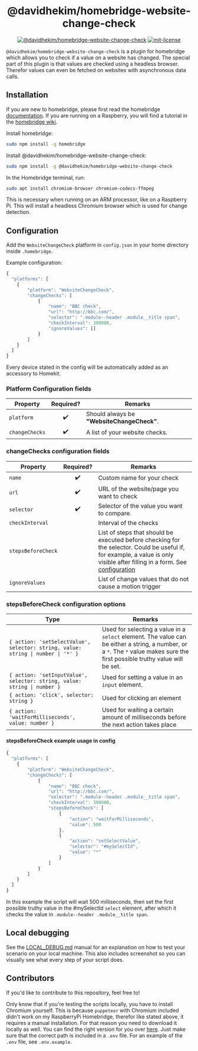 <span align="center">

# @davidhekim/homebridge-website-change-check

[![@davidhekim/homebridge-website-change-check](https://badgen.net/npm/v/@davidhekim/homebridge-website-change-check?icon=npm)](https://www.npmjs.com/package/@davidhekim/homebridge-website-change-check)
[![mit-license](https://badgen.net/npm/license/@davidhekim/homebridge-website-change-check)](https://github.com/davidhekim/homebridge-website-change-check/blob/master/LICENSE)

</span>

`@davidhekim/homebridge-website-change-check` is a plugin for homebridge which allows you to check if a value on a website has changed. The special part of this plugin is that values are checked using a headless browser. Therefor values can even be fetched on websites with asynchronous data calls.

## Installation

If you are new to homebridge, please first read the homebridge [documentation](https://www.npmjs.com/package/homebridge).
If you are running on a Raspberry, you will find a tutorial in the [homebridge wiki](https://github.com/homebridge/homebridge/wiki/Install-Homebridge-on-Raspbian).

Install homebridge:
```sh
sudo npm install -g homebridge
```

Install @davidhekim/homebridge-website-change-check:
```sh
sudo npm install -g @davidhekim/homebridge-website-change-check
```

In the Homebridge terminal, run:
```sh
sudo apt install chromium-browser chromium-codecs-ffmpeg
```

This is necessary when running on an ARM processor, like on a Raspberry Pi. This will install a headless Chromium browser which is used for change detection. 

## Configuration

Add the `WebsiteChangeCheck` platform in `config.json` in your home directory inside `.homebridge`.

Example configuration:

```js
{
  "platforms": [
    {
        "platform": "WebsiteChangeCheck",
        "changeChecks": [
            {
                "name": "BBC check",
                "url": "http://bbc.com/",
                "selector": ".module--header .module__title span",
                "checkInterval": 300000,
                "ignoreValues": []
            }
        ]
    }
  ]
}
```

Every device stated in the config will be automatically added as an accessory to Homekit. 

### Platform Configuration fields

Property | Required? | Remarks
--- | :-: | ---
`platform` | :heavy_check_mark: | Should always be **"WebsiteChangeCheck"**.
`changeChecks` | :heavy_check_mark: | A list of your website checks.

### changeChecks configuration fields
Property | Required? | Remarks
--- | :-: | ---
`name` | :heavy_check_mark: |Custom name for your check
`url` | :heavy_check_mark: | URL of the website/page you want to check
`selector` | :heavy_check_mark: | Selector of the value you want to compare. 
`checkInterval` | | Interval of the checks
`stepsBeforeCheck` | | List of steps that should be executed before checking for the selector. Could be useful if, for example, a value is only visible after filling in a form. See [configuration](#stepsbeforecheck-configuration-fields)
`ignoreValues` | | List of change values that do not cause a motion trigger
### stepsBeforeCheck configuration options
Type | Remarks 
--- | ---
`{ action: 'setSelectValue', selector: string, value: string \| number \| '*' }` | Used for selecting a value in a `select` element. The value can be either a string, a number, or a `*`. The `*` value makes sure the first possible truthy value will be set. 
`{ action: 'setInputValue', selector: string, value: string \| number }` | Used for setting a value in an `input` element.
`{ action: 'click', selector: string }` | Used for clicking an element
`{ action: 'waitForMilliseconds', value: number }` | Used for waiting a certain amount of milliseconds before the next action takes place

#### stepsBeforeCheck example usage in config
```js
{
  "platforms": [
    {
        "platform": "WebsiteChangeCheck",
        "changeChecks": [
            {
                "name": "BBC check",
                "url": "http://bbc.com/",
                "selector": ".module--header .module__title span",
                "checkInterval": 300000,
                "stepsBeforeCheck": [
                    {
                        "action": "waitForMilliseconds",
                        "value": 500
                    },
                    {
                        "action": "setSelectValue", 
                        "selector": "#mySelectId", 
                        "value": "*"
                    }
                ]
            }
        ]
    }
  ]
}
```
In this example the script will wait 500 milliseconds, then set the first possible truthy value in the #mySelectId `select` element, after which it checks the value in `.module--header .module__title span`.

## Local debugging
See the [LOCAL_DEBUG.md](LOCAL_DEBUG.md) manual for an explanation on how to test your scenario on your local machine. This also includes screenshot so you can visually see what every step of your script does.

## Contributors
If you'd like to contribute to this repository, feel free to! 
 
Only know that if you're testing the scripts locally, you have to install Chromium yourself. This is because `puppeteer` with Chromium included didn't work on my RaspberryPi Homebridge, therefor like stated above, it requires a manual installation. For that reason you need to download it locally as well. You can find the right version for you over [here](https://commondatastorage.googleapis.com/chromium-browser-snapshots/index.html). Just make sure that the correct path is included in a `.env` file. For an example of the `.env` file, see `.env.example`. 
